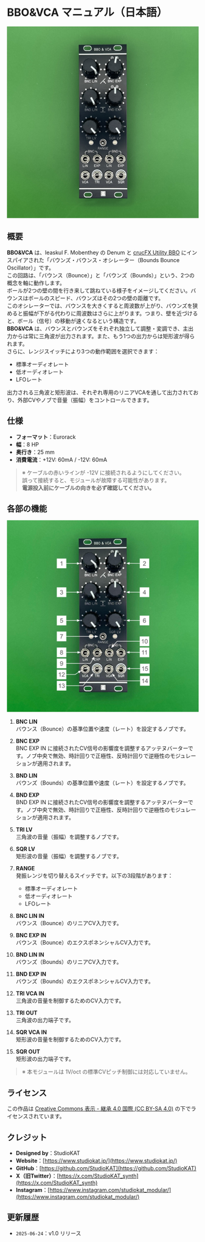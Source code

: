 # BBO&VCA マニュアル（日本語）
![BBO&VCA_Front](../../Images/BBO&VCA_v1.0_Front.jpeg)

## 概要

**BBO&VCA** は、Ieaskul F. Mobenthey の Denum と [crucFX Utility BBO](https://github.com/d42kn355/BoundsBounceOscillator) にインスパイアされた「バウンズ・バウンス・オシレーター（Bounds Bounce Oscillator）」です。  
この回路は、「バウンス（Bounce）」と「バウンズ（Bounds）」という、2つの概念を軸に動作します。  
ボールが2つの壁の間を行き来して跳ねている様子をイメージしてください。バウンスはボールのスピード、バウンズはその2つの壁の距離です。  
このオシレーターでは、バウンスを大きくすると周波数が上がり、バウンズを狭めると振幅が下がる代わりに周波数はさらに上がります。つまり、壁を近づけると、ボール（信号）の移動が速くなるという構造です。  
**BBO&VCA** は、バウンスとバウンズをそれぞれ独立して調整・変調でき、主出力からは常に三角波が出力されます。また、もう1つの出力からは矩形波が得られます。  
さらに、レンジスイッチにより3つの動作範囲を選択できます：
- 標準オーディオレート
- 低オーディオレート
- LFOレート

出力される三角波と矩形波は、それぞれ専用のリニアVCAを通して出力されており、外部CVやノブで音量（振幅）をコントロールできます。  


## 仕様

- **フォーマット**：Eurorack  
- **幅**：8 HP  
- **奥行き**：25 mm  
- **消費電流**：+12V: 60mA / -12V: 60mA  

> ※ ケーブルの赤いラインが -12V に接続されるようにしてください。  
> 誤って接続すると、モジュールが故障する可能性があります。  
> **電源投入前にケーブルの向きを必ず確認してください。**


## 各部の機能
![BBO&VCA_Explanation](../../Images/BBO&VCA_v1.0_Ex.jpg)

1. **BNC LIN**  
   バウンス（Bounce）の基準位置や速度（レート）を設定するノブです。

2. **BNC EXP**  
   BNC EXP IN に接続されたCV信号の影響度を調整するアッテヌバーターです。ノブ中央で無効、時計回りで正極性、反時計回りで逆極性のモジュレーションが適用されます。

3. **BND LIN**  
   バウンズ（Bounds）の基準位置や速度（レート）を設定するノブです。

4. **BND EXP**  
   BND EXP IN に接続されたCV信号の影響度を調整するアッテヌバーターです。ノブ中央で無効、時計回りで正極性、反時計回りで逆極性のモジュレーションが適用されます。

5. **TRI LV**  
   三角波の音量（振幅）を調整するノブです。

6. **SQR LV**  
   矩形波の音量（振幅）を調整するノブです。

7. **RANGE**  
   発振レンジを切り替えるスイッチです。以下の3段階があります：  
   - 標準オーディオレート  
   - 低オーディオレート  
   - LFOレート

8. **BNC LIN IN**  
   バウンス（Bounce）のリニアCV入力です。

9. **BNC EXP IN**  
   バウンス（Bounce）のエクスポネンシャルCV入力です。

10. **BND LIN IN**  
   バウンズ（Bounds）のリニアCV入力です。

11. **BND EXP IN**  
   バウンズ（Bounds）のエクスポネンシャルCV入力です。

12. **TRI VCA IN**  
   三角波の音量を制御するためのCV入力です。

13. **TRI OUT**  
   三角波の出力端子です。

14. **SQR VCA IN**  
   矩形波の音量を制御するためのCV入力です。

15. **SQR OUT**  
   矩形波の出力端子です。


> ※ 本モジュールは 1V/oct の標準CVピッチ制御には対応していません。



## ライセンス

この作品は [Creative Commons 表示 - 継承 4.0 国際 (CC BY-SA 4.0)](https://creativecommons.org/licenses/by-sa/4.0/deed.ja) の下でライセンスされています。


## クレジット

- **Designed by**：StudioKAT  
- **Website**：[https://www.studiokat.jp/](https://www.studiokat.jp/)  
- **GitHub**：[https://github.com/StudioKAT](https://github.com/StudioKAT)  
- **X（旧Twitter）**：[https://x.com/StudioKAT_synth](https://x.com/StudioKAT_synth)  
- **Instagram**：[https://www.instagram.com/studiokat_modular/](https://www.instagram.com/studiokat_modular/)


## 更新履歴

- `2025-06-24`：v1.0 リリース  
